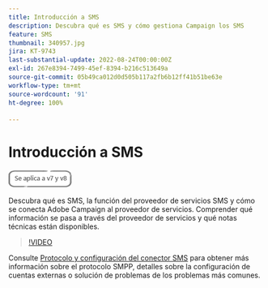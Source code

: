 ```yaml
---
title: Introducción a SMS
description: Descubra qué es SMS y cómo gestiona Campaign los SMS
feature: SMS
thumbnail: 340957.jpg
jira: KT-9743
last-substantial-update: 2022-08-24T00:00:00Z
exl-id: 267e8394-7499-45ef-8394-b216c513649a
source-git-commit: 05b49ca012d0d505b117a2fb6b12ff41b51be63e
workflow-type: tm+mt
source-wordcount: '91'
ht-degree: 100%

---
```


# Introducción a SMS

![Aplicable a las versiones 7 y 8](../assets/V7-V8-stamp.png)

Descubra qué es SMS, la función del proveedor de servicios SMS y cómo se conecta Adobe Campaign al proveedor de servicios. Comprender qué información se pasa a través del proveedor de servicios y qué notas técnicas están disponibles.

>[!VIDEO](https://video.tv.adobe.com/v/340957?quality=12&learn=on)

Consulte [Protocolo y configuración del conector SMS](https://experienceleague.adobe.com/docs/campaign-classic/using/sending-messages/sending-messages-on-mobiles/sms-protocol.html?lang=es#sending-messages) para obtener más información sobre el protocolo SMPP, detalles sobre la configuración de cuentas externas o solución de problemas de los problemas más comunes.

